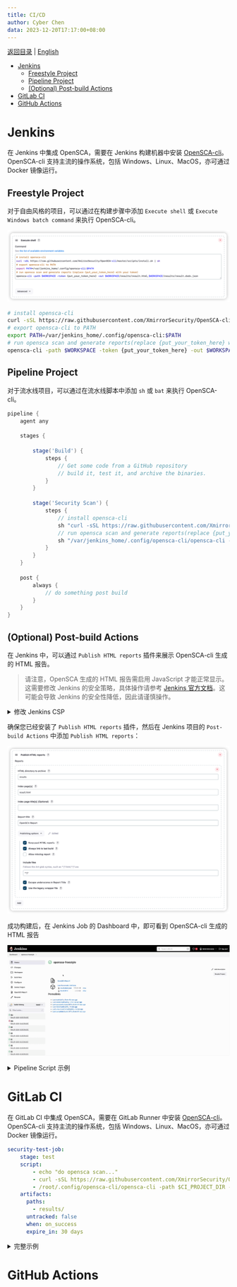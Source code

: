 ```yaml
---
title: CI/CD
author: Cyber Chen
data: 2023-12-20T17:17:00+08:00
---
```


[返回目录](/docs/README-zh-CN.md) | [English](./CICD.md)

- [Jenkins](#jenkins)
  - [Freestyle Project](#freestyle-project)
  - [Pipeline Project](#pipeline-project)
  - [(Optional) Post-build Actions](#optional-post-build-actions)
- [GitLab CI](#gitlab-ci)
- [GitHub Actions](#github-actions)

# Jenkins

在 Jenkins 中集成 OpenSCA，需要在 Jenkins 构建机器中安装 [OpenSCA-cli](https://github.com/XmirrorSecurity/OpenSCA-cli)。 OpenSCA-cli 支持主流的操作系统，包括 Windows、Linux、MacOS，亦可通过 Docker 镜像运行。

## Freestyle Project

对于自由风格的项目，可以通过在构建步骤中添加 `Execute shell` 或 `Execute Windows batch command` 来执行 OpenSCA-cli。

![jenkins_freestyle](/resources/jenkins-freestyle.png)

```bash
# install opensca-cli
curl -sSL https://raw.githubusercontent.com/XmirrorSecurity/OpenSCA-cli/master/scripts/install.sh | sh
# export opensca-cli to PATH
export PATH=/var/jenkins_home/.config/opensca-cli:$PATH
# run opensca scan and generate reports(replace {put_your_token_here} with your token)
opensca-cli -path $WORKSPACE -token {put_your_token_here} -out $WORKSPACE/results/result.html,$WORKSPACE/results/result.dsdx.json
```

## Pipeline Project

对于流水线项目，可以通过在流水线脚本中添加 `sh` 或 `bat` 来执行 OpenSCA-cli。

```groovy
pipeline {
    agent any

    stages {

        stage('Build') {
            steps {
                // Get some code from a GitHub repository
                // build it, test it, and archive the binaries.
            }
        }

        stage('Security Scan') {
            steps {
                // install opensca-cli
                sh "curl -sSL https://raw.githubusercontent.com/XmirrorSecurity/OpenSCA-cli/master/scripts/install.sh | sh"
                // run opensca scan and generate reports(replace {put_your_token_here} with your token)
                sh "/var/jenkins_home/.config/opensca-cli/opensca-cli -path $WORKSPACE -token {put_your_token_here} -out $WORKSPACE/results/result.html,$WORKSPACE/results/result.dsdx.json"
            }
        }
    }

    post {
        always {
            // do something post build
        }
    }
}

```

## (Optional) Post-build Actions

在 Jenkins 中，可以通过 `Publish HTML reports` 插件来展示 OpenSCA-cli 生成的 HTML 报告。

> 请注意，OpenSCA 生成的 HTML 报告需启用 JavaScript 才能正常显示。这需要修改 Jenkins 的安全策略，具体操作请参考 [Jenkins 官方文档](https://www.jenkins.io/doc/book/security/configuring-content-security-policy//)。这可能会导致 Jenkins 的安全性降低，因此请谨慎操作。

<details>
<summary>修改 Jenkins CSP</summary>

在 Jenkins 的 `Manage Jenkins` -> `Script Console` 中执行以下脚本：

```groovy
System.setProperty("hudson.model.DirectoryBrowserSupport.CSP", "sandbox allow-scripts; default-src 'self'; img-src 'self' data:; style-src 'self' 'unsafe-inline'; script-src 'self' 'unsafe-inline' 'unsafe-eval';")
```

执行完成后，需重启 Jenkins 服务。

</details>

确保您已经安装了 `Publish HTML reports` 插件，然后在 Jenkins 项目的 `Post-build Actions` 中添加 `Publish HTML reports`：

![jenkins_postbuild](/resources/jenkins-postbuild.png)  

成功构建后，在 Jenkins Job 的 Dashboard 中，即可看到 OpenSCA-cli 生成的 HTML 报告

![html_report](/resources/jenkins-view-html-report.gif)

<details>
<summary>Pipeline Script 示例</summary>

```groovy
post {
    always {
        // do something post build
        publishHTML(
            [
                allowMissing: false,
                alwaysLinkToLastBuild: true,
                keepAll: true,
                reportDir: 'results',
                reportFiles: 'result.html',
                reportName: 'OpenSCA Report',
                reportTitles: 'OpenSCA Report',
                useWrapperFileDirectly: true
            ]
        )
    }
}
```

</details>


# GitLab CI

在 GitLab CI 中集成 OpenSCA，需要在 GitLab Runner 中安装 [OpenSCA-cli](https://github.com/XmirrorSecurity/OpenSCA-cli)。 OpenSCA-cli 支持主流的操作系统，包括 Windows、Linux、MacOS，亦可通过 Docker 镜像运行。

```yaml
security-test-job:
    stage: test
    script:
        - echo "do opensca scan..."
        - curl -sSL https://raw.githubusercontent.com/XmirrorSecurity/OpenSCA-cli/master/scripts/install.sh | sh
        - /root/.config/opensca-cli/opensca-cli -path $CI_PROJECT_DIR -token {put_your_token_here} -out $CI_PROJECT_DIR/results/result.html,$CI_PROJECT_DIR/results/result.dsdx.json
    artifacts:
      paths:
        - results/
      untracked: false
      when: on_success
      expire_in: 30 days
```

<details>
<summary>完整示例</summary>

```yaml
stages:
  - build
  - test
  - deploy

build-job:
  stage: build
  script:
    - echo "Compiling the code..."
    - echo "Compile complete."

unit-test-job:
  stage: test
  script:
    - echo "do unit test..."
    - sleep 10
    - echo "Code coverage is 90%"

lint-test-job:
  stage: test
  script:
    - echo "do lint test..."
    - sleep 10
    - echo "No lint issues found."

security-test-job:
    stage: test
    script:
        - echo "do opensca scan..."
        - curl -sSL https://raw.githubusercontent.com/XmirrorSecurity/OpenSCA-cli/master/scripts/install.sh | sh
        - /root/.config/opensca-cli/opensca-cli -path $CI_PROJECT_DIR -token {put_your_token_here} -out $CI_PROJECT_DIR/results/result.html,$CI_PROJECT_DIR/results/result.dsdx.json
    artifacts:
      paths:
        - results/
      untracked: false
      when: on_success
      expire_in: 30 days

deploy-job:
  stage: deploy
  environment: production
  script:
    - echo "Deploying application..."
    - echo "Application successfully deployed."
```

</details>

# GitHub Actions
